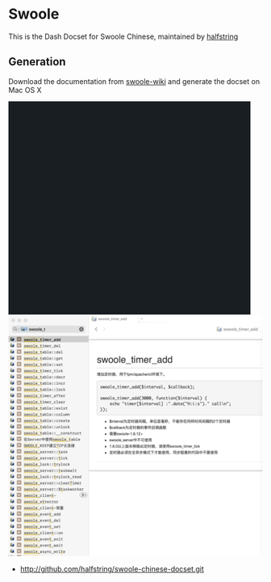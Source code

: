 Swoole
=======================
This is the Dash Docset for Swoole Chinese,  maintained by [halfstring](https://github.com/halfstring)

## Generation
Download the documentation from [swoole-wiki](https://wiki.swoole.com/) and generate the docset on Mac OS X

![demo](https://github.com/halfstring/swoole-chinese-docset/blob/master/demo.gif)
![dash-demo](https://github.com/halfstring/swoole-chinese-docset/blob/master/dash-demo.png)

* http://github.com/halfstring/swoole-chinese-docset.git

